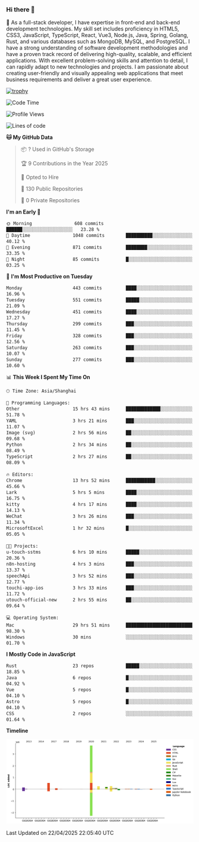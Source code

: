 ### Hi there 👋

🌱 As a full-stack developer, I have expertise in front-end and back-end development technologies. My skill set includes proficiency in HTML5, CSS3, JavaScript, TypeScript, React, Vue3, Node.js, Java, Spring, Golang, Rust, and various databases such as MongoDB, MySQL, and PostgreSQL. I have a strong understanding of software development methodologies and have a proven track record of delivering high-quality, scalable, and efficient applications. With excellent problem-solving skills and attention to detail, I can rapidly adapt to new technologies and projects. I am passionate about creating user-friendly and visually appealing web applications that meet business requirements and deliver a great user experience.

[![trophy](https://github-profile-trophy.vercel.app/?username=elton&rank=SECRET,SSS,SS,S,AAA,AA,A&theme=onedark&no-frame=true&margin-w=10)](https://github.com/ryo-ma/github-profile-trophy)

<!--START_SECTION:waka-->
![Code Time](http://img.shields.io/badge/Code%20Time-1%2C572%20hrs%2014%20mins-blue)

![Profile Views](http://img.shields.io/badge/Profile%20Views-0-blue)

![Lines of code](https://img.shields.io/badge/From%20Hello%20World%20I%27ve%20Written-5.6%20million%20lines%20of%20code-blue)

**🐱 My GitHub Data** 

> 📦 ? Used in GitHub's Storage 
 > 
> 🏆 9 Contributions in the Year 2025
 > 
> 💼 Opted to Hire
 > 
> 📜 130 Public Repositories 
 > 
> 🔑 0 Private Repositories 
 > 
**I'm an Early 🐤** 

```text
🌞 Morning                608 commits         ██████░░░░░░░░░░░░░░░░░░░   23.28 % 
🌆 Daytime                1048 commits        ██████████░░░░░░░░░░░░░░░   40.12 % 
🌃 Evening                871 commits         ████████░░░░░░░░░░░░░░░░░   33.35 % 
🌙 Night                  85 commits          █░░░░░░░░░░░░░░░░░░░░░░░░   03.25 % 
```
📅 **I'm Most Productive on Tuesday** 

```text
Monday                   443 commits         ████░░░░░░░░░░░░░░░░░░░░░   16.96 % 
Tuesday                  551 commits         █████░░░░░░░░░░░░░░░░░░░░   21.09 % 
Wednesday                451 commits         ████░░░░░░░░░░░░░░░░░░░░░   17.27 % 
Thursday                 299 commits         ███░░░░░░░░░░░░░░░░░░░░░░   11.45 % 
Friday                   328 commits         ███░░░░░░░░░░░░░░░░░░░░░░   12.56 % 
Saturday                 263 commits         ███░░░░░░░░░░░░░░░░░░░░░░   10.07 % 
Sunday                   277 commits         ███░░░░░░░░░░░░░░░░░░░░░░   10.60 % 
```


📊 **This Week I Spent My Time On** 

```text
🕑︎ Time Zone: Asia/Shanghai

💬 Programming Languages: 
Other                    15 hrs 43 mins      █████████████░░░░░░░░░░░░   51.78 % 
YAML                     3 hrs 21 mins       ███░░░░░░░░░░░░░░░░░░░░░░   11.07 % 
Image (svg)              2 hrs 56 mins       ██░░░░░░░░░░░░░░░░░░░░░░░   09.68 % 
Python                   2 hrs 34 mins       ██░░░░░░░░░░░░░░░░░░░░░░░   08.49 % 
TypeScript               2 hrs 27 mins       ██░░░░░░░░░░░░░░░░░░░░░░░   08.09 % 

🔥 Editors: 
Chrome                   13 hrs 52 mins      ███████████░░░░░░░░░░░░░░   45.66 % 
Lark                     5 hrs 5 mins        ████░░░░░░░░░░░░░░░░░░░░░   16.75 % 
kitty                    4 hrs 17 mins       ████░░░░░░░░░░░░░░░░░░░░░   14.13 % 
WeChat                   3 hrs 26 mins       ███░░░░░░░░░░░░░░░░░░░░░░   11.34 % 
MicrosoftExcel           1 hr 32 mins        █░░░░░░░░░░░░░░░░░░░░░░░░   05.05 % 

🐱‍💻 Projects: 
u-touch-sstms            6 hrs 10 mins       █████░░░░░░░░░░░░░░░░░░░░   20.36 % 
n8n-hosting              4 hrs 3 mins        ███░░░░░░░░░░░░░░░░░░░░░░   13.37 % 
speechApi                3 hrs 52 mins       ███░░░░░░░░░░░░░░░░░░░░░░   12.77 % 
touchi-app-ios           3 hrs 33 mins       ███░░░░░░░░░░░░░░░░░░░░░░   11.72 % 
utouch-official-new      2 hrs 55 mins       ██░░░░░░░░░░░░░░░░░░░░░░░   09.64 % 

💻 Operating System: 
Mac                      29 hrs 51 mins      █████████████████████████   98.30 % 
Windows                  30 mins             ░░░░░░░░░░░░░░░░░░░░░░░░░   01.70 % 
```

**I Mostly Code in JavaScript** 

```text
Rust                     23 repos            █████░░░░░░░░░░░░░░░░░░░░   18.85 % 
Java                     6 repos             █░░░░░░░░░░░░░░░░░░░░░░░░   04.92 % 
Vue                      5 repos             █░░░░░░░░░░░░░░░░░░░░░░░░   04.10 % 
Astro                    5 repos             █░░░░░░░░░░░░░░░░░░░░░░░░   04.10 % 
CSS                      2 repos             ░░░░░░░░░░░░░░░░░░░░░░░░░   01.64 % 
```



**Timeline**

![Lines of Code chart](https://raw.githubusercontent.com/elton/elton/main/assets/bar_graph.png)


 Last Updated on 22/04/2025 22:05:40 UTC
<!--END_SECTION:waka-->

<!--
**elton/elton** is a ✨ _special_ ✨ repository because its `README.md` (this file) appears on your GitHub profile.

Here are some ideas to get you started:

- 🔭 I’m currently working on ...
- 🌱 I’m currently learning ...
- 👯 I’m looking to collaborate on ...
- 🤔 I’m looking for help with ...
- 💬 Ask me about ...
- 📫 How to reach me: ...
- 😄 Pronouns: ...
- ⚡ Fun fact: ...
-->

